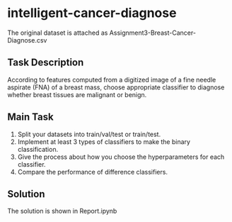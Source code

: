 # intelligent-cancer-diagnose  
The original dataset is attached as Assignment3-Breast-Cancer-Diagnose.csv  

## Task Description
According to features computed from a digitized image of a fine needle aspirate (FNA) of a breast mass, choose appropriate classifier to diagnose whether breast tissues are malignant or benign.  

## Main Task  
1. Split your datasets into train/val/test or train/test.
2. Implement at least 3 types of classifiers to make the binary classification.
3. Give the process about how you choose the hyperparameters for each classifier.
4. Compare the performance of difference classifiers.  

## Solution
The solution is shown in Report.ipynb
